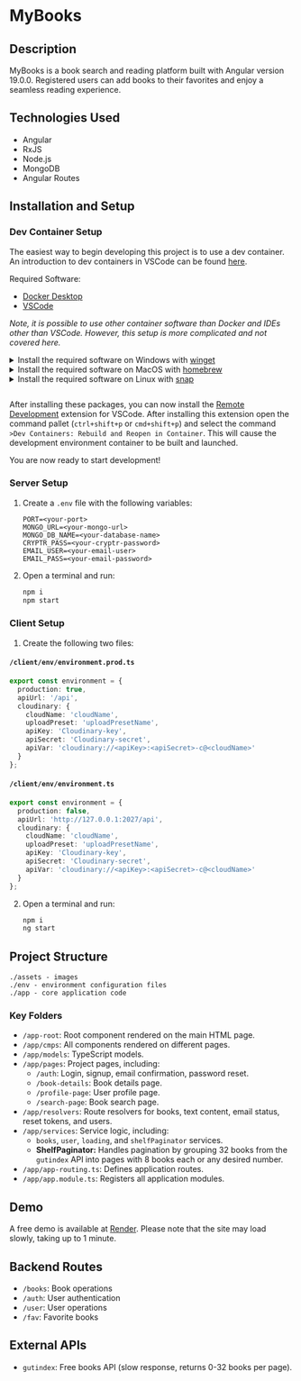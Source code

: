 # MyBooks

## Description

MyBooks is a book search and reading platform built with Angular version 19.0.0. Registered users can add books to their favorites and enjoy a seamless reading experience.

## Technologies Used

- Angular
- RxJS
- Node.js
- MongoDB
- Angular Routes

## Installation and Setup

### Dev Container Setup

The easiest way to begin developing this project is to use a dev container. An introduction to dev containers in VSCode can be found [here](https://code.visualstudio.com/docs/devcontainers/containers).

Required Software:

- [Docker Desktop](https://www.docker.com/products/docker-desktop/)
- [VSCode](https://code.visualstudio.com/download)

_Note, it is possible to use other container software than Docker and IDEs other than VSCode. However, this setup is more complicated and not covered here._

<div>
<details>
<summary>Install the required software on Windows with <a href=(https://docs.microsoft.com/en-us/windows/package-manager/winget/#production-recommended)>winget</a></summary>

<p>
Note: This requires a PowerShell prompt with winget installed.  You should be able to copy and paste the code block to install.  If you use an elevated PowerShell prompt, UAC will not pop up during the installs.

```PowerShell
winget install -e --id Docker.DockerDesktop; `
winget install -e --id Microsoft.VisualStudioCode
```

</p>
</details>
</div>

<div>
<details>
<summary>Install the required software on MacOS with <a href=(https://snapcraft.io/)>homebrew</a></summary>

<p>

```sh
brew install --cask docker visual-studio-code
```

</p>
</details>
</div>

<div style="padding-bottom: 1em">
<details>
<summary>Install the required software on Linux with <a href=(https://brew.sh/)>snap</a></summary>

<p>

```sh
sudo snap install docker; \
sudo snap install code --classic
```

</p>
</details>
</div>

After installing these packages, you can now install the [Remote Development](https://marketplace.visualstudio.com/items?itemName=ms-vscode-remote.vscode-remote-extensionpack) extension for VSCode. After installing this extension open the command pallet (`ctrl+shift+p` or `cmd+shift+p`) and select the command `>Dev Containers: Rebuild and Reopen in Container`. This will cause the development environment container to be built and launched.

You are now ready to start development!

### Server Setup

1. Create a `.env` file with the following variables:
   ```env
   PORT=<your-port>
   MONGO_URL=<your-mongo-url>
   MONGO_DB_NAME=<your-database-name>
   CRYPTR_PASS=<your-cryptr-password>
   EMAIL_USER=<your-email-user>
   EMAIL_PASS=<your-email-password>
   ```
2. Open a terminal and run:
   ```bash
   npm i
   npm start
   ```

### Client Setup

1. Create the following two files:

#### `/client/env/environment.prod.ts`

```typescript
export const environment = {
  production: true,
  apiUrl: '/api',
  cloudinary: {
    cloudName: 'cloudName',
    uploadPreset: 'uploadPresetName',
    apiKey: 'Cloudinary-key',
    apiSecret: 'Cloudinary-secret',
    apiVar: 'cloudinary://<apiKey>:<apiSecret>-c@<cloudName>'
  }
};
```

#### `/client/env/environment.ts`

```typescript
export const environment = {
  production: false,
  apiUrl: 'http://127.0.0.1:2027/api',
  cloudinary: {
    cloudName: 'cloudName',
    uploadPreset: 'uploadPresetName',
    apiKey: 'Cloudinary-key',
    apiSecret: 'Cloudinary-secret',
    apiVar: 'cloudinary://<apiKey>:<apiSecret>-c@<cloudName>'
  }
};
```

2. Open a terminal and run:
   ```bash
   npm i
   ng start
   ```

## Project Structure

```
./assets - images
./env - environment configuration files
./app - core application code
```

### Key Folders

- `/app-root`: Root component rendered on the main HTML page.
- `/app/cmps`: All components rendered on different pages.
- `/app/models`: TypeScript models.
- `/app/pages`: Project pages, including:
  - `/auth`: Login, signup, email confirmation, password reset.
  - `/book-details`: Book details page.
  - `/profile-page`: User profile page.
  - `/search-page`: Book search page.
- `/app/resolvers`: Route resolvers for books, text content, email status, reset tokens, and users.
- `/app/services`: Service logic, including:
  - `books`, `user`, `loading`, and `shelfPaginator` services.
  - **ShelfPaginator:** Handles pagination by grouping 32 books from the `gutindex` API into pages with 8 books each or any desired number.
- `/app/app-routing.ts`: Defines application routes.
- `/app/app.module.ts`: Registers all application modules.

## Demo

A free demo is available at [Render](https://render.com/). Please note that the site may load slowly, taking up to 1 minute.

## Backend Routes

- `/books`: Book operations
- `/auth`: User authentication
- `/user`: User operations
- `/fav`: Favorite books

## External APIs

- `gutindex`: Free books API (slow response, returns 0-32 books per page).
